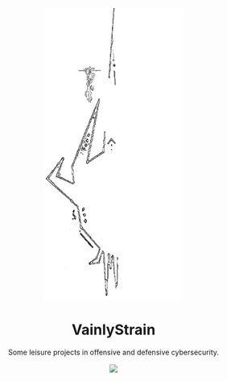 <p align="center"><img src="vainly.png" height="580"/></p>
<h1 align="center">VainlyStrain</h1>
<p align="center">Some leisure projects in offensive and defensive cybersecurity.</p>
<p align="center">
<a href="https://github.com/VainlyStrain/VainlyStrain">
  <img align="center" src="https://github-readme-stats.vercel.app/api?username=VainlyStrain&include_all_commits=true&custom_title=VainlyStrain's+Stats&show_icons=true&line_height=32&count_private=true&title_color=ffffff&text_color=c9cacc&icon_color=d1d1d1&bg_color=16151a" />
</a>

</p>
